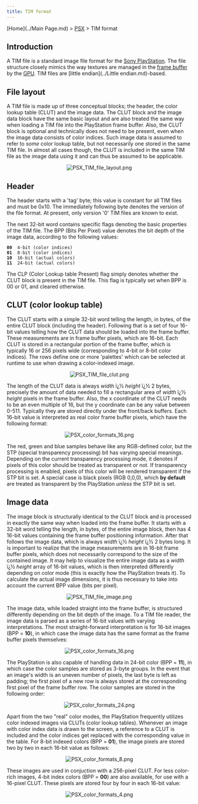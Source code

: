 ```yaml
---
title: TIM format
---
```


[Home](../Main Page.md) > [PSX](../PSX.md) > TIM format

## Introduction

A TIM file is a standard image file format for the [Sony PlayStation](PSX "wikilink"). The file structure closely mimics the way textures are managed in the [frame buffer](PSX/frame_buffer "wikilink") by the [GPU](PSX/GPU "wikilink"). TIM files are [little endian](../Little endian.md)-based.

  

## File layout

A TIM file is made up of three conceptual blocks; the header, the color lookup table (CLUT) and the image data. The CLUT block and the image data block have the same basic layout and are also treated the same way when loading a TIM file into the PlayStation frame buffer. Also, the CLUT block is optional and technically does not need to be present, even when the image data consists of color indices. Such image data is assumed to refer to *some* color lookup table, but not necessarily one stored in the same TIM file. In almost all cases though, the CLUT is included in the same TIM file as the image data using it and can thus be assumed to be applicable.

  

<center>

![](PSX_TIM_file_layout.png "PSX_TIM_file_layout.png")

</center>

  
  

## Header

The header starts with a 'tag' byte; this value is constant for all TIM files and must be 0x10. The immediately following byte denotes the version of the file format. At present, only version '0' TIM files are known to exist.

The next 32-bit word contains specific flags denoting the basic properties of the TIM file. The BPP (Bits Per Pixel) value denotes the bit depth of the image data, according to the following values:

**`00`**`  4-bit (color indices)`  
**`01`**`  8-bit (color indices)`  
**`10`**`  16-bit (actual colors)`  
**`11`**`  24-bit (actual colors)`

The CLP (Color Lookup table Present) flag simply denotes whether the CLUT block is present in the TIM file. This flag is typically set when BPP is 00 or 01, and cleared otherwise.

  

## CLUT (color lookup table)

The CLUT starts with a simple 32-bit word telling the length, in bytes, of the entire CLUT block (including the header). Following that is a set of four 16-bit values telling how the CLUT data should be loaded into the frame buffer. These measurements are in frame buffer pixels, which are 16-bit. Each CLUT is stored in a rectangular portion of the frame buffer, which is typically 16 or 256 pixels wide (corresponding to 4-bit or 8-bit color indices). The rows define one or more 'palettes' which can be selected at runtime to use when drawing a color-indexed image.

  

<center>

![](PSX_TIM_file_clut.png "PSX_TIM_file_clut.png")

</center>

  
The length of the CLUT data is always *width* ï¿½ *height* ï¿½ 2 bytes, precisely the amount of data needed to fill a rectangular area of *width* ï¿½ *height* pixels in the frame buffer. Also, the x coordinate of the CLUT needs to be an even multiple of 16, but the y coordinate can be any value between 0-511. Typically they are stored directly under the front/back buffers. Each 16-bit value is interpreted as real color frame buffer pixels, which have the following format:

  

<center>

![](PSX_color_formats_16.png "PSX_color_formats_16.png")

</center>

  
The red, green and blue samples behave like any RGB-defined color, but the STP (special transparency processing) bit has varying special meanings. Depending on the current transparency processing mode, it denotes if pixels of this color should be treated as transparent or not. If transparency processing is enabled, pixels of this color will be rendered transparent if the STP bit is set. A special case is black pixels (RGB 0,0,0), which **by default** are treated as transparent by the PlayStation *unless* the STP bit is set.

  

## Image data

The image block is structurally identical to the CLUT block and is processed in exactly the same way when loaded into the frame buffer. It starts with a 32-bit word telling the length, in bytes, of the entire image block, then has 4 16-bit values containing the frame buffer positioning information. After that follows the image data, which is always *width* ï¿½ *height* ï¿½ 2 bytes long. It is important to realize that the image measurements are in 16-bit frame buffer pixels, which does not necessarily correspond to the size of the contained image. It may help to visualize the entire image data as a *width* ï¿½ *height* array of 16-bit values, which is then interpreted differently depending on color mode (this is exactly how the PlayStation treats it). To calculate the actual image dimensions, it is thus necessary to take into account the current BPP value (bits per pixel).

  

<center>

![](PSX_TIM_file_image.png "PSX_TIM_file_image.png")

</center>

  
The image data, while loaded straight into the frame buffer, is structured differently depending on the bit depth of the image. To a TIM file reader, the image data is parsed as a series of 16-bit values with varying interpretations. The most straight-forward interpretation is for 16-bit images (BPP = **10**), in which case the image data has the same format as the frame buffer pixels themselves:

  

<center>

![](PSX_color_formats_16.png "PSX_color_formats_16.png")

</center>

  
The PlayStation is also capable of handling data in 24-bit color (BPP = **11**), in which case the color samples are stored as 3-byte groups. In the event that an image's width is an uneven number of pixels, the last byte is left as padding; the first pixel of a new row is always stored at the corresponding first pixel of the frame buffer row. The color samples are stored in the following order:

  

<center>

![](PSX_color_formats_24.png "PSX_color_formats_24.png")

</center>

  
Apart from the two "real" color modes, the PlayStation frequently utilizes color indexed images via CLUTs (color lookup tables). Whenever an image with color index data is drawn to the screen, a reference to a CLUT is included and the color indices get replaced with the corresponding value in the table. For 8-bit indexed colors (BPP = **01**), the image pixels are stored two by two in each 16-bit value as follows:

  

<center>

![](PSX_color_formats_8.png "PSX_color_formats_8.png")

</center>

  
These images are used in conjuction with a 256-pixel CLUT. For less color-rich images, 4-bit index colors (BPP = **00**) are also available, for use with a 16-pixel CLUT. These pixels are stored four by four in each 16-bit value:

  

<center>

![](PSX_color_formats_4.png "PSX_color_formats_4.png")

</center>

  
